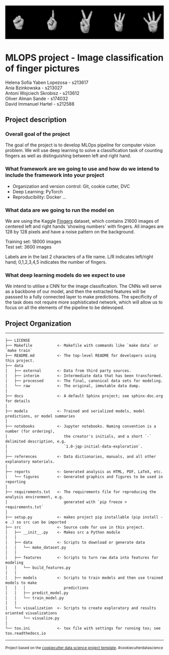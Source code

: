 ![alt text](https://github.com/helenyaben/dtu_mlops_project/blob/master/dataset-cover.jpg)
# MLOPS project - Image classification of finger pictures

Helena Sofía Yaben Lopezosa - s213617 \
Ania Bzinkowska - s213027 \
Antoni  Wojciech Skrobisz - s213612 \
Oliver Alman Sande - s174032 \
David Immanuel Hartel - s212588 

## Project description


### Overall goal of the project
The goal of the project is to develop MLOps pipeline for computer vision problem. We will use deep learning to solve a classification task of counting fingers as well as distinguishing between left and right hand.


### What framework are we going to use and how do we intend to include the framework into your project

 - Organization and version control: Git, cookie cutter, DVC
 - Deep Learning: PyTorch
 - Reproducibility: Docker
...


### What data are we going to run the model on
We are using the Kaggle [Fingers](https://www.kaggle.com/datasets/koryakinp/fingers) dataset, which contains 21600 images of centered left and right hands 'showing numbers' with fingers. All images are 128 by 128 pixels and have a noise pattern on the background.

Training set: 18000 images \
Test set: 3600 images 

Labels are in the last 2 characters of a file name. L/R indicates left/right hand; 0,1,2,3,4,5 indicates the number of fingers.


### What deep learning models do we expect to use
We intend to utilise a CNN for the image classification. The CNNs will serve as a backbone of our model, and then the extracted features will be passsed to a fully connected layer to make predictions. The specificity of the task does not require more sophisticated network, which will allow us to focus on all the elements of the pipeline to be delevoped.


## Project Organization
------------

    ├── LICENSE
    ├── Makefile           <- Makefile with commands like `make data` or `make train`
    ├── README.md          <- The top-level README for developers using this project.
    ├── data
    │   ├── external       <- Data from third party sources.
    │   ├── interim        <- Intermediate data that has been transformed.
    │   ├── processed      <- The final, canonical data sets for modeling.
    │   └── raw            <- The original, immutable data dump.
    │
    ├── docs               <- A default Sphinx project; see sphinx-doc.org for details
    │
    ├── models             <- Trained and serialized models, model predictions, or model summaries
    │
    ├── notebooks          <- Jupyter notebooks. Naming convention is a number (for ordering),
    │                         the creator's initials, and a short `-` delimited description, e.g.
    │                         `1.0-jqp-initial-data-exploration`.
    │
    ├── references         <- Data dictionaries, manuals, and all other explanatory materials.
    │
    ├── reports            <- Generated analysis as HTML, PDF, LaTeX, etc.
    │   └── figures        <- Generated graphics and figures to be used in reporting
    │
    ├── requirements.txt   <- The requirements file for reproducing the analysis environment, e.g.
    │                         generated with `pip freeze > requirements.txt`
    │
    ├── setup.py           <- makes project pip installable (pip install -e .) so src can be imported
    ├── src                <- Source code for use in this project.
    │   ├── __init__.py    <- Makes src a Python module
    │   │
    │   ├── data           <- Scripts to download or generate data
    │   │   └── make_dataset.py
    │   │
    │   ├── features       <- Scripts to turn raw data into features for modeling
    │   │   └── build_features.py
    │   │
    │   ├── models         <- Scripts to train models and then use trained models to make
    │   │   │                 predictions
    │   │   ├── predict_model.py
    │   │   └── train_model.py
    │   │
    │   └── visualization  <- Scripts to create exploratory and results oriented visualizations
    │       └── visualize.py
    │
    └── tox.ini            <- tox file with settings for running tox; see tox.readthedocs.io


--------

<p><small>Project based on the <a target="_blank" href="https://drivendata.github.io/cookiecutter-data-science/">cookiecutter data science project template</a>. #cookiecutterdatascience</small></p>
